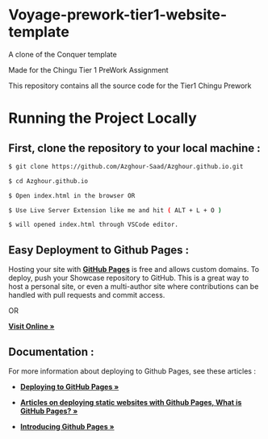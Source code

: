 # Voyage-prework-tier1-website-template

A clone of the Conquer template

Made for the Chingu Tier 1 PreWork Assignment

This repository contains all the source code for the Tier1 Chingu Prework

# Running the Project Locally


## First, clone the repository to your local machine :

```bash
$ git clone https://github.com/Azghour-Saad/Azghour.github.io.git

$ cd Azghour.github.io

$ Open index.html in the browser OR

$ Use Live Server Extension like me and hit ( ALT + L + O )

$ will opened index.html through VSCode editor.
```


## Easy Deployment to Github Pages :

Hosting your site with [**GitHub Pages**](http://pages.github.com/) is free and allows custom domains. To deploy, push your Showcase repository to GitHub. This is a great way to host a personal site, or even a multi-author site where contributions can be handled with pull requests and commit access.

OR

[**Visit Online &raquo;**](https://azghour-saad.github.io/Azghour.github.io)


## Documentation :

For more information about deploying to Github Pages, see these articles :

- [**Deploying to GitHub Pages &raquo;**](https://help.github.com/en/articles/configuring-a-publishing-source-for-github-pages)

- [**Articles on deploying static websites with Github Pages, What is GitHub Pages? &raquo;**](https://help.github.com/en/articles/what-is-github-pages)

- [**Introducing Github Pages &raquo;**](https://teamtreehouse.com/library/introducing-github-pages)
